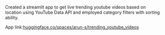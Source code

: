Created a streamlit app to get live trending youtube videos based on location using YouTube Data API and employed category filters with sorting ability.

App link:[huggingface.co/spaces/arun-s/trending_youtube_videos](https://huggingface.co/spaces/arun-s/trending_youtube_videos)
